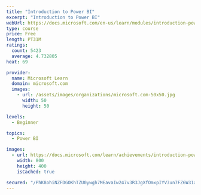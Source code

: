 ```yaml
---
title: "Introduction to Power BI"
excerpt: "Introduction to Power BI"
webUrl: https://docs.microsoft.com/en-us/learn/modules/introduction-power-bi/
type: course
price: Free
length: PT31M
ratings:
  count: 5423
  average: 4.732805
heat: 69

provider:
  name: Microsoft Learn
  domain: microsoft.com
  images:
    - url: /assets/images/organizations/microsoft.com-50x50.jpg
      width: 50
      height: 50

levels:
  - Beginner

topics:
  - Power BI

images:
  - url: https://docs.microsoft.com/learn/achievements/introduction-power-bi-social.png
    width: 800
    height: 400
    isCached: true

secured: "/PhK8ohiNZFDGOKhTZU0ywgh7MEavaIw247v3R3JgXfOmxpIYV3un7FZ6W31x7O2qc6BuqR6uRp9891I8EZcwOubsLgpeSY6f3kQ4Vdo6gj6f/jaT/OxhGx+N2/i6xFRXa+5Tn8u6/9hJT/HWQwEQeq2W1VrbyGPspTKGr1q5vATq60gLxKojVJozFBqqXg07ozEU2mnaODyGDTn52B/n5Iit10bn54CTady5LY2vtTfclvF43zYPKKULZAwhnWce4wjctpp86LEe0p6y/PSWHhPrd+z2i5jqmx2uQPaLLl+2F/JGIk5Xd1y7W82mlxXR0e9oir1sweHuinNJ8StoFhcYxkvzCp3U/bw2HXhKZqKgAwgcAbQz9IiN96peJAlOg4gLQjRM15ezwNC7Z0p1OoW1appg4s37vg1ExDLT/8=;zHfzLQM6vPNuz+q5gOc4yA=="
---
```


